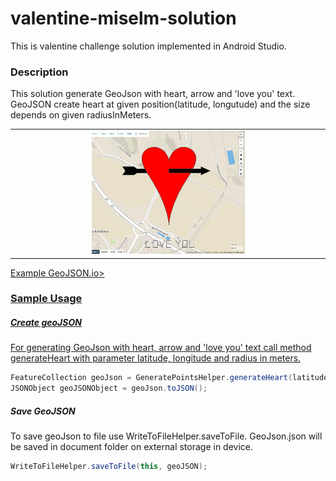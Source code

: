# valentine-miselm-solution
This is valentine challenge solution implemented in Android Studio.


  
### Description

This solution generate GeoJson with heart, arrow and 'love you' text. GeoJSON create heart at given position(latitude, longutude) and the size depends on given radiusInMeters.

<table>
  <tr>
    <td align="center">
		<img width="50%" src="https://github.com/Norc89/valentine-miselm-solution/blob/master/Screenshots/image.jpg">
    </td>    
  </tr>
</table>

<a href="http://bl.ocks.org/d/04cb712c70b4e1d0889c25082518eed1">Example GeoJSON.io>

	 
### Sample Usage

 ##### Create geoJSON
For generating GeoJson with heart, arrow and 'love you' text call method generateHeart with parameter latitude, longitude and radius in meters.

````java
FeatureCollection geoJson = GeneratePointsHelper.generateHeart(latitude, longitude, radiusInMeters);
JSONObject geoJSONObject = geoJson.toJSON();
````

 ##### Save GeoJSON
To save geoJson to file use WriteToFileHelper.saveToFile. GeoJson.json will be saved in document folder on external storage in device.

````java
WriteToFileHelper.saveToFile(this, geoJSON);
````